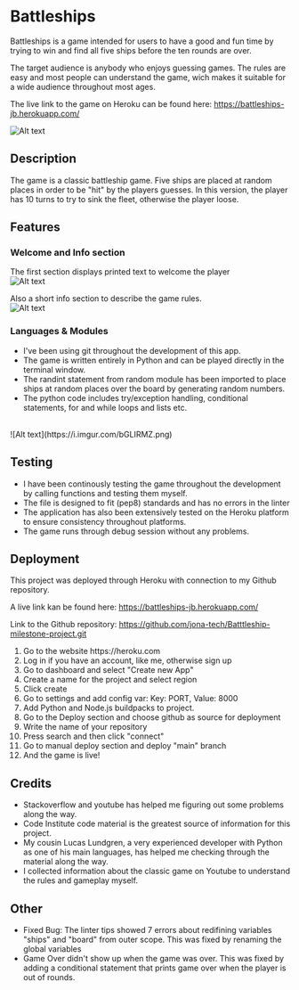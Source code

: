 # Battleships

Battleships is a game intended for users to have a good and fun time by trying to win and find all five ships before the ten rounds are over. 

The target audience is anybody who enjoys guessing games.
The rules are easy and most people can understand the game, wich makes it suitable for a wide audience throughout most ages.

The live link to the game on Heroku can be found here: https://battleships-jb.herokuapp.com/

![Alt text](https://i.imgur.com/LoOLwIW.png)

## Description

The game is a classic battleship game. Five ships are placed at random places in order to be "hit" by the players guesses. In this version, the player has 10 turns to try to sink the fleet, otherwise the player loose. 

## Features

### Welcome and Info section

The first section displays printed text to welcome the player <br>
![Alt text](https://i.imgur.com/wB9kzxi.png)

Also a short info section to describe the game rules.<br>
![Alt text](https://i.imgur.com/WVjXjcs.png)


### Languages & Modules

* I've been using git throughout the development of this app.
* The game is written entirely in Python and can be played directly in the terminal window.
* The randint statement from random module has been imported to place ships at random places over the board by generating random numbers.
* The python code includes try/exception handling, conditional statements, for and while loops and lists etc.
<br>
![Alt text](https://i.imgur.com/bGLIRMZ.png)

## Testing

* I have been continously testing the game throughout the development by calling functions and testing them myself. 
* The file is designed to fit (pep8) standards and has no errors in the linter<br>
* The application has also been extensively tested on the Heroku platform to ensure consistency throughout platforms.
* The game runs through debug session without any problems.

## Deployment

This project was deployed through Heroku with connection to my Github repository.

A live link kan be found here: https://battleships-jb.herokuapp.com/

Link to the Github repository: https://github.com/jona-tech/Batttleship-milestone-project.git


<ol>
<li>Go to the website https://heroku.com </li>
<li>Log in if you have an account, like me, otherwise sign up</li>
<li>Go to dashboard and select "Create new App"</li>
<li>Create a name for the project and select region</li>
<li>Click create</li>
<li>Go to settings and add config var: Key: PORT, Value: 8000</li>
<li>Add Python and Node.js buildpacks to project.</li>
<li>Go to the Deploy section and choose github as source for deployment</li>
<li>Write the name of your repository</li>
<li>Press search and then click "connect"</li>
<li>Go to manual deploy section and deploy "main" branch</li>
<li>And the game is live!</li>
</ol>

## Credits

* Stackoverflow and youtube has helped me figuring out some problems along the way.
* Code Institute code material is the greatest source of information for this project.
* My cousin Lucas Lundgren, a very experienced developer with Python as one of his main languages, has helped me checking through the material along the way.
* I collected information about the classic game on Youtube to understand the rules and gameplay myself.

## Other

* Fixed Bug: The linter tips showed 7 errors about redifining variables "ships" and "board" from outer scope. 
This was fixed by renaming the global variables
* Game Over didn't show up when the game was over. 
This was fixed by adding a conditional statement that prints game over when the player is out of rounds.

